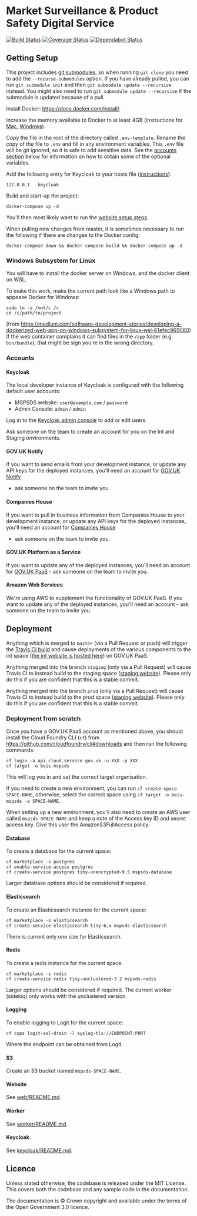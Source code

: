 # Market Surveillance & Product Safety Digital Service

[![Build Status](https://travis-ci.org/UKGovernmentBEIS/beis-mspsds.svg?branch=master)](https://travis-ci.org/UKGovernmentBEIS/beis-mspsds)
[![Coverage Status](https://coveralls.io/repos/github/UKGovernmentBEIS/beis-mspsds/badge.svg?branch=master)](https://coveralls.io/github/UKGovernmentBEIS/beis-mspsds?branch=master)
[![Dependabot Status](https://api.dependabot.com/badges/status?host=github&repo=UKGovernmentBEIS/beis-mspsds)](https://dependabot.com)


## Getting Setup

This project includes [git submodules](https://git-scm.com/book/en/v2/Git-Tools-Submodules), so when running `git clone` you need to add the `--recurse-submodules` option.
If you have already pulled, you can run `git submodule init` and then `git submodule update --recursive` instead. 
You might also need to run `git submodule update --recursive` if the submodule is updated because of a pull.

Install Docker: https://docs.docker.com/install/.

Increase the memory available to Docker to at least 4GB (instructions for [Mac](https://docs.docker.com/docker-for-mac/#advanced), [Windows](https://docs.docker.com/docker-for-windows/#advanced)).

Copy the file in the root of the directory called `.env-template`.
Rename the copy of the file to `.env` and fill in any environment variables.
This `.env` file will be git ignored, so it is safe to add sensitive data.
See the [accounts section](#accounts) below for information on how to obtain some of the optional variables.

Add the following entry for Keycloak to your hosts file ([instructions](https://support.rackspace.com/how-to/modify-your-hosts-file/)):

    127.0.0.1   keycloak

Build and start-up the project:

    docker-compose up -d

You'll then most likely want to run the [website setup steps](web/README.md#getting-setup).

When pulling new changes from master, it is sometimes necessary to run the following
if there are changes to the Docker config:

    docker-compose down && docker-compose build && docker-compose up -d


### Windows Subsystem for Linux

You will have to install the docker server on Windows, and the docker client on WSL.

To make this work, make the current path look like a Windows path to appease Docker for Windows:

    sudo ln -s /mnt/c /c
    cd /c/path/to/project

(from https://medium.com/software-development-stories/developing-a-dockerized-web-app-on-windows-subsystem-for-linux-wsl-61efec965080)
If the web container complains it can find files in the `/app` folder (e.g. `bin/bundle`), that might be sign you're in
the wrong directory.


### Accounts

#### Keycloak

The local developer instance of Keycloak is configured with the following default user accounts:
* MSPSDS website: `user@example.com` / `password`
* Admin Console: `admin` / `admin`

Log in to the [Keycloak admin console](http://keycloak:8080/auth/admin) to add or edit users.

Ask someone on the team to create an account for you on the Int and Staging environments.

#### GOV.UK Notify

If you want to send emails from your development instance, or update any API keys for the deployed instances,
you'll need an account for [GOV.UK Notify](https://www.notifications.service.gov.uk)
- ask someone on the team to invite you.


#### Companies House

If you want to pull in business information from Companies House to your development instance,
or update any API keys for the deployed instances, you'll need an account for
[Companies House](https://developer.companieshouse.gov.uk/api/docs/)
- ask someone on the team to invite you.


#### GOV.UK Platform as a Service

If you want to update any of the deployed instances, you'll need an account for
[GOV.UK PaaS](https://www.cloud.service.gov.uk/) - ask someone on the team to invite you.


#### Amazon Web Services

We're using AWS to supplement the functionality of GOV.UK PaaS.
If you want to update any of the deployed instances, you'll need an account - ask someone on the team to invite you.


## Deployment

Anything which is merged to `master` (via a Pull Request or push) will trigger the
[Travis CI build](https://travis-ci.org/UKGovernmentBEIS/beis-mspsds)
and cause deployments of the various components to the int space
([the int website is hosted here](https://mspsds-int.cloudapps.digital/)) on GOV.UK PaaS.

Anything merged into the branch `staging` (only via a Pull Request) will cause Travis CI to instead build to the staging
space ([staging website](https://mspsds-int.cloudapps.digital/)).
Please only do this if you are confident that this is a stable commit.

Anything merged into the branch `prod` (only via a Pull Request) will cause Travis CI to instead build to the prod
space ([staging website](https://mspsds-int.cloudapps.digital/)).
Please only do this if you are confident that this is a stable commit.

### Deployment from scratch

Once you have a GOV.UK PaaS account as mentioned above, you should install the Cloud Foundry CLI (`cf`) from
https://github.com/cloudfoundry/cli#downloads and then run the following commands:

    cf login -a api.cloud.service.gov.uk -u XXX -p XXX
    cf target -o beis-mspsds

This will log you in and set the correct target organisation.

If you need to create a new environment, you can run `cf create-space SPACE-NAME`, otherwise, select the correct space using `cf target -o beis-mspsds -s SPACE-NAME`.

When setting up a new environment, you'll also need to create an AWS user called `mspsds-SPACE-NAME` and keep a note of the Access key ID and secret access key.
Give this user the AmazonS3FullAccess policy.


#### Database

To create a database for the current space:

    cf marketplace -s postgres
    cf enable-service-access postgres
    cf create-service postgres tiny-unencrypted-9.5 mspsds-database

Larger database options should be considered if required.


#### Elasticsearch

To create an Elasticsearch instance for the current space:

    cf marketplace -s elasticsearch
    cf create-service elasticsearch tiny-6.x mspsds-elasticsearch

There is current only one size for Elasticsearch.


#### Redis

To create a redis instance for the current space. 

    cf marketplace -s redis
    cf create-service redis tiny-unclustered-3.2 mspsds-redis

Larger options should be considered if required. The current worker (sidekiq) only works with the unclustered version.


#### Logging

To enable logging to Logit for the current space:

    cf cups logit-ssl-drain -l syslog-tls://ENDPOINT:PORT

Where the endpoint can be obtained from Logit.


#### S3

Create an S3 bucket named `mspsds-SPACE-NAME`.

#### Website

See [web/README.md](web/README.md#deployment-from-scratch).

#### Worker

See [worker/README.md](worker/README.md#deployment-from-scratch).

#### Keycloak

See [keycloak/README.md](keycloak/README.md#deployment-from-scratch).

## Licence

Unless stated otherwise, the codebase is released under the MIT License. This covers both the codebase and any sample code in the documentation.

The documentation is © Crown copyright and available under the terms of the Open Government 3.0 licence.
